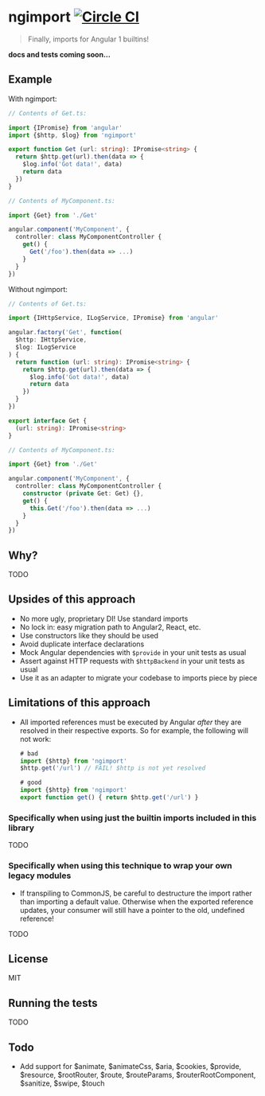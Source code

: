 # ngimport [![Circle CI](https://circleci.com/gh/bcherny/ngimport/tree/master.svg?style=svg)](https://circleci.com/gh/bcherny/ngimport/tree/master)

> Finally, imports for Angular 1 builtins!

**docs and tests coming soon...**

## Example

With ngimport:

```ts
// Contents of Get.ts:

import {IPromise} from 'angular'
import {$http, $log} from 'ngimport'

export function Get (url: string): IPromise<string> {
  return $http.get(url).then(data => {
    $log.info('Got data!', data)
    return data
  })
}

// Contents of MyComponent.ts:

import {Get} from './Get'

angular.component('MyComponent', {
  controller: class MyComponentController {
    get() {
      Get('/foo').then(data => ...)
    }
  }
})
```

Without ngimport:

```ts
// Contents of Get.ts:

import {IHttpService, ILogService, IPromise} from 'angular'

angular.factory('Get', function(
  $http: IHttpService,
  $log: ILogService
) {
  return function (url: string): IPromise<string> {
    return $http.get(url).then(data => {
      $log.info('Got data!', data)
      return data
    })
  }
})

export interface Get {
  (url: string): IPromise<string>
}

// Contents of MyComponent.ts:

import {Get} from './Get'

angular.component('MyComponent', {
  controller: class MyComponentController {
    constructor (private Get: Get) {},
    get() {
      this.Get('/foo').then(data => ...)
    }
  }
})
```

## Why?

TODO

## Upsides of this approach

- No more ugly, proprietary DI! Use standard imports
- No lock in: easy migration path to Angular2, React, etc.
- Use constructors like they should be used
- Avoid duplicate interface declarations
- Mock Angular dependencies with `$provide` in your unit tests as usual
- Assert against HTTP requests with `$httpBackend` in your unit tests as usual
- Use it as an adapter to migrate your codebase to imports piece by piece

## Limitations of this approach

- All imported references must be executed by Angular *after* they are resolved in their respective exports. So for example, the following will not work:

   ```ts
   # bad
   import {$http} from 'ngimport'
   $http.get('/url') // FAIL! $http is not yet resolved
   
   # good
   import {$http} from 'ngimport'
   export function get() { return $http.get('/url') }
   ```

### Specifically when using just the builtin imports included in this library

TODO

### Specifically when using this technique to wrap your own legacy modules

- If transpiling to CommonJS, be careful to destructure the import rather than importing a default value. Otherwise when the exported reference updates, your consumer will still have a pointer to the old, undefined reference!

TODO

## License

MIT

## Running the tests

TODO

## Todo

- Add support for $animate, $animateCss, $aria, $cookies, $provide, $resource, $rootRouter, $route, $routeParams, $routerRootComponent, $sanitize, $swipe, $touch
